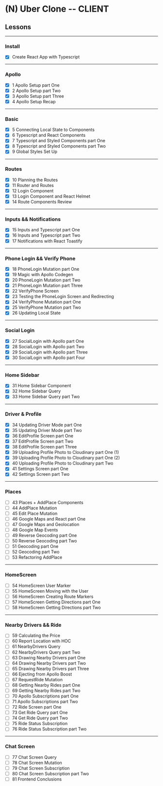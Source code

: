 # (N) Uber Clone -- CLIENT

## Lessons

---

### Install

- [x] Create React App with Typescript

---

### Apollo

- [x] 1 Apollo Setup part One
- [x] 2 Apollo Setup part Two
- [x] 3 Apollo Setup part Three
- [x] 4 Apollo Setup Recap

---

### Basic

- [x] 5 Connecting Local State to Components
- [x] 6 Typescript and React Components
- [x] 7 Typescript and Styled Components part One
- [x] 8 Typescript and Styled Components part Two
- [X] 9 Global Styles Set Up

---

### Routes

- [x] 10 Planning the Routes
- [x] 11 Router and Routes
- [x] 12 Login Component
- [x] 13 Login Component and React Helmet
- [x] 14 Route Components Review

---

### Inputs && Notifications

- [x] 15 Inputs and Typescript part One
- [x] 16 Inputs and Typescript part Two
- [x] 17 Notifications with React Toastify

---

### Phone Login && Verify Phone

- [x] 18 PhoneLogin Mutation part One
- [x] 19 Magic with Apollo Codegen
- [x] 20 PhoneLogin Mutation part Two
- [x] 21 PhoneLogin Mutation part Three
- [x] 22 VerifyPhone Screen
- [x] 23 Testing the PhoneLogin Screen and Redirecting
- [x] 24 VerifyPhone Mutation part One
- [x] 25 VerifyPhone Mutation part Two
- [x] 26 Updating Local State

---

### Social Login

- [x] 27 SocialLogin with Apollo part One
- [x] 28 SocialLogin with Apollo part Two
- [x] 29 SocialLogin with Apollo part Three
- [x] 30 SocialLogin with Apollo part Four

---

### Home Sidebar

- [x] 31 Home Sidebar Component
- [x] 32 Home Sidebar Query
- [x] 33 Home Sidebar Query part Two

---

### Driver & Profile

- [x] 34 Updating Driver Mode part One
- [x] 35 Updating Driver Mode part Two
- [x] 36 EditProfile Screen part One
- [x] 37 EditProfile Screen part Two
- [x] 38 EditProfile Screen part Three
- [x] 39 Uploading Profile Photo to Cloudinary part One (1)
- [x] 39 Uploading Profile Photo to Cloudinary part One (2)
- [x] 40 Uploading Profile Photo to Cloudinary part Two
- [x] 41 Settings Screen part One
- [x] 42 Settings Screen part Two

---

### Places

- [ ] 43 Places + AddPlace Components
- [ ] 44 AddPlace Mutation
- [ ] 45 Edit Place Mutation
- [ ] 46 Google Maps and React part One
- [ ] 47 Google Maps and Geolocation
- [ ] 48 Google Map Events
- [ ] 49 Reverse Geocoding part One
- [ ] 50 Reverse Geocoding part Two
- [ ] 51 Geocoding part One
- [ ] 52 Geocoding part Two
- [ ] 53 Refactoring AddPlace

---

### HomeScreen

- [ ] 54 HomeScreen User Marker
- [ ] 55 HomeScreen Moving with the User
- [ ] 56 HomeScreen Creating Route Markers
- [ ] 57 HomeScreen Getting Directions part One
- [ ] 58 HomeScreen Getting Directions part Two

---

### Nearby Drivers && Ride

- [ ] 59 Calculating the Price
- [ ] 60 Report Location with HOC
- [ ] 61 NearbyDrivers Query
- [ ] 62 NearbyDrivers Query part Two
- [ ] 63 Drawing Nearby Drivers part One
- [ ] 64 Drawing Nearby Drivers part Two
- [ ] 65 Drawing Nearby Drivers part Three
- [ ] 66 Ejecting from Apollo Boost
- [ ] 67 RequestRide Mutation
- [ ] 68 Getting Nearby Rides part One
- [ ] 69 Getting Nearby Rides part Two
- [ ] 70 Apollo Subscriptions part One
- [ ] 71 Apollo Subscriptions part Two
- [ ] 72 Ride Screen part One
- [ ] 73 Get Ride Query part One
- [ ] 74 Get Ride Query part Two
- [ ] 75 Ride Status Subscription
- [ ] 76 Ride Status Subscription part Two

---

### Chat Screen

- [ ] 77 Chat Screen Query
- [ ] 78 Chat Screen Mutation
- [ ] 79 Chat Screen Subscription
- [ ] 80 Chat Screen Subscription part Two
- [ ] 81 Frontend Conclusions